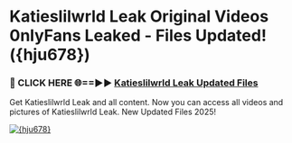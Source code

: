 # Katieslilwrld Leak Original Videos 0nlyFans Leaked - Files Updated! ({hju678})

<h3>🔴 CLICK HERE 🌐==►► <a href="https://tinyurl.com/ms9xzufz" rel="nofollow">Katieslilwrld Leak Updated Files</a></h3>

Get Katieslilwrld Leak and all content. Now you can access all videos and pictures of Katieslilwrld Leak. New Updated Files 2025!

[![{hju678}](https://i.imgur.com/PQ7UWWw.gif)](https://tinyurl.com/ms9xzufz)